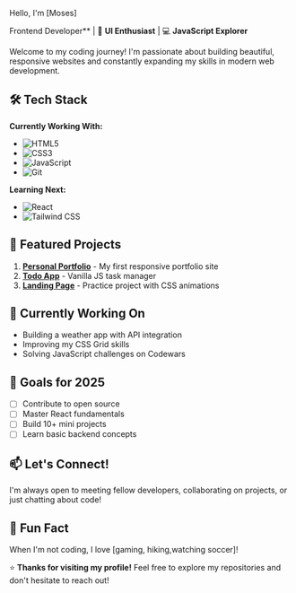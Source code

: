  Hello, I'm [Moses]

 Frontend Developer** | 🎨 **UI Enthusiast** | 💻 **JavaScript Explorer**

Welcome to my coding journey! I'm passionate about building beautiful, responsive websites and constantly expanding my skills in modern web development.

## 🛠️ Tech Stack

**Currently Working With:**
- ![HTML5](https://img.shields.io/badge/-HTML5-E34F26?logo=html5&logoColor=white)
- ![CSS3](https://img.shields.io/badge/-CSS3-1572B6?logo=css3&logoColor=white)
- ![JavaScript](https://img.shields.io/badge/-JavaScript-F7DF1E?logo=javascript&logoColor=black)
- ![Git](https://img.shields.io/badge/-Git-F05032?logo=git&logoColor=white)

**Learning Next:**
- ![React](https://img.shields.io/badge/-React-61DAFB?logo=react&logoColor=black)
- ![Tailwind CSS](https://img.shields.io/badge/-Tailwind_CSS-38B2AC?logo=tailwind-css&logoColor=white)

## 🚀 Featured Projects

1. **[Personal Portfolio](https://github.com/yourusername/portfolio)** - My first responsive portfolio site
2. **[Todo App](https://github.com/yourusername/todo-app)** - Vanilla JS task manager
3. **[Landing Page](https://github.com/yourusername/landing-page)** - Practice project with CSS animations

## 📌 Currently Working On
- Building a weather app with API integration
- Improving my CSS Grid skills
- Solving JavaScript challenges on Codewars

## 🌱 Goals for 2025
- [ ] Contribute to open source
- [ ] Master React fundamentals
- [ ] Build 10+ mini projects
- [ ] Learn basic backend concepts

## 📫 Let's Connect!
I'm always open to meeting fellow developers, collaborating on projects, or just chatting about code!



## 🎯 Fun Fact
When I'm not coding, I love [gaming, hiking,watching soccer]!

⭐ **Thanks for visiting my profile!** Feel free to explore my repositories and don't hesitate to reach out!
